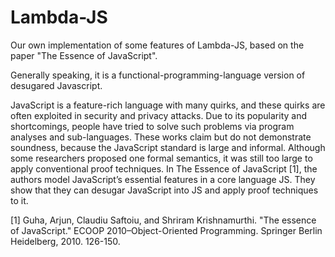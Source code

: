 Lambda-JS
=========

Our own implementation of some features of Lambda-JS, based on the paper "The Essence of JavaScript".

Generally speaking, it is a functional-programming-language version of desugared Javascript.

JavaScript is a feature-rich language with many quirks, and these quirks are often exploited in security and privacy attacks. Due to its popularity and shortcomings, people have tried to solve such problems via program analyses and sub-languages. These works claim but do not demonstrate soundness, because the JavaScript standard is large and informal. Although some researchers proposed one formal semantics, it was still too large to apply conventional proof techniques. In The Essence of JavaScript [1], the authors model JavaScript’s essential features in a core language JS. They show that they can desugar JavaScript into JS and apply proof techniques to it.


[1] Guha, Arjun, Claudiu Saftoiu, and Shriram Krishnamurthi. "The essence of JavaScript." ECOOP 2010–Object-Oriented Programming. Springer Berlin Heidelberg, 2010. 126-150.
